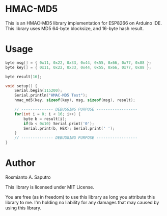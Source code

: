 # HMAC-MD5
This is an HMAC-MD5 library implementation for ESP8266 on Arduino IDE. This library uses MD5 64-byte blocksize, and 
16-byte hash result.

# Usage
```cpp
byte msg[] = { 0x11, 0x22, 0x33, 0x44, 0x55, 0x66, 0x77, 0x88 };
byte key[] = { 0x11, 0x22, 0x33, 0x44, 0x55, 0x66, 0x77, 0x88 };

byte result[16];

void setup() {
	Serial.begin(115200);
	Serial.println("HMAC-MD5 Test");
	hmac_md5(key, sizeof(key), msg, sizeof(msg), result);

	// -------------- DEBUGGING PURPOSE ------------------
	for(int i = 0; i < 16; i++) {
		byte b = result[i];
		if(b < 0x10) Serial.print('0');
		Serial.print(b, HEX); Serial.print(' ');
	}
	// -------------- DEBUGGING PURPOSE ------------------
}
```

# Author
Rosmianto A. Saputro

This library is licensed under MIT License.

You are free (as in freedom) to use this library as long you attribute this library to me. I'm holding no liability for any damages that may caused by using this library.
